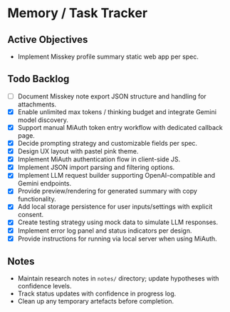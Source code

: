 # Memory / Task Tracker

## Active Objectives
- Implement Misskey profile summary static web app per spec.

## Todo Backlog
- [ ] Document Misskey note export JSON structure and handling for attachments.
- [x] Enable unlimited max tokens / thinking budget and integrate Gemini model discovery.
- [x] Support manual MiAuth token entry workflow with dedicated callback page.
- [x] Decide prompting strategy and customizable fields per spec.
- [x] Design UX layout with pastel pink theme.
- [x] Implement MiAuth authentication flow in client-side JS.
- [x] Implement JSON import parsing and filtering options.
- [x] Implement LLM request builder supporting OpenAI-compatible and Gemini endpoints.
- [x] Provide preview/rendering for generated summary with copy functionality.
- [x] Add local storage persistence for user inputs/settings with explicit consent.
- [x] Create testing strategy using mock data to simulate LLM responses.
- [x] Implement error log panel and status indicators per design.
- [x] Provide instructions for running via local server when using MiAuth.

## Notes
- Maintain research notes in `notes/` directory; update hypotheses with confidence levels.
- Track status updates with confidence in progress log.
- Clean up any temporary artefacts before completion.
